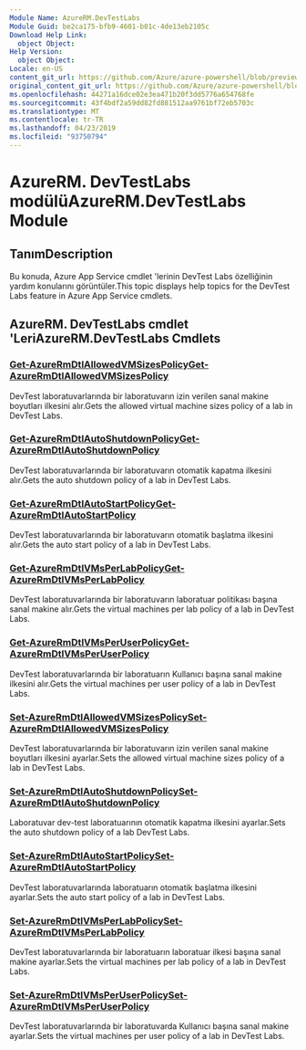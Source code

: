 ```yaml
---
Module Name: AzureRM.DevTestLabs
Module Guid: be2ca175-bfb9-4601-b01c-4de13eb2105c
Download Help Link:
  object Object: 
Help Version:
  object Object: 
Locale: en-US
content_git_url: https://github.com/Azure/azure-powershell/blob/preview/src/ResourceManager/DevTestLabs/Commands.DevTestLabs/help/AzureRM.DevTestLabs.md
original_content_git_url: https://github.com/Azure/azure-powershell/blob/preview/src/ResourceManager/DevTestLabs/Commands.DevTestLabs/help/AzureRM.DevTestLabs.md
ms.openlocfilehash: 44271a16dce02e3ea471b20f3dd5776a654768fe
ms.sourcegitcommit: 43f4bdf2a59dd82fd881512aa9761bf72eb5703c
ms.translationtype: MT
ms.contentlocale: tr-TR
ms.lasthandoff: 04/23/2019
ms.locfileid: "93750794"
---
```

# <span data-ttu-id="08a8d-101">AzureRM. DevTestLabs modülü</span><span class="sxs-lookup"><span data-stu-id="08a8d-101">AzureRM.DevTestLabs Module</span></span>
## <span data-ttu-id="08a8d-102">Tanım</span><span class="sxs-lookup"><span data-stu-id="08a8d-102">Description</span></span>
<span data-ttu-id="08a8d-103">Bu konuda, Azure App Service cmdlet 'lerinin DevTest Labs özelliğinin yardım konularını görüntüler.</span><span class="sxs-lookup"><span data-stu-id="08a8d-103">This topic displays help topics for the DevTest Labs feature in Azure App Service cmdlets.</span></span>

## <span data-ttu-id="08a8d-104">AzureRM. DevTestLabs cmdlet 'Leri</span><span class="sxs-lookup"><span data-stu-id="08a8d-104">AzureRM.DevTestLabs Cmdlets</span></span>
### [<span data-ttu-id="08a8d-105">Get-AzureRmDtlAllowedVMSizesPolicy</span><span class="sxs-lookup"><span data-stu-id="08a8d-105">Get-AzureRmDtlAllowedVMSizesPolicy</span></span>](Get-AzureRmDtlAllowedVMSizesPolicy.md)
<span data-ttu-id="08a8d-106">DevTest laboratuvarlarında bir laboratuvarın izin verilen sanal makine boyutları ilkesini alır.</span><span class="sxs-lookup"><span data-stu-id="08a8d-106">Gets the allowed virtual machine sizes policy of a lab in DevTest Labs.</span></span>

### [<span data-ttu-id="08a8d-107">Get-AzureRmDtlAutoShutdownPolicy</span><span class="sxs-lookup"><span data-stu-id="08a8d-107">Get-AzureRmDtlAutoShutdownPolicy</span></span>](Get-AzureRmDtlAutoShutdownPolicy.md)
<span data-ttu-id="08a8d-108">DevTest laboratuvarlarında bir laboratuvarın otomatik kapatma ilkesini alır.</span><span class="sxs-lookup"><span data-stu-id="08a8d-108">Gets the auto shutdown policy of a lab in DevTest Labs.</span></span>

### [<span data-ttu-id="08a8d-109">Get-AzureRmDtlAutoStartPolicy</span><span class="sxs-lookup"><span data-stu-id="08a8d-109">Get-AzureRmDtlAutoStartPolicy</span></span>](Get-AzureRmDtlAutoStartPolicy.md)
<span data-ttu-id="08a8d-110">DevTest laboratuvarlarında bir laboratuvarın otomatik başlatma ilkesini alır.</span><span class="sxs-lookup"><span data-stu-id="08a8d-110">Gets the auto start policy of a lab in DevTest Labs.</span></span>

### [<span data-ttu-id="08a8d-111">Get-AzureRmDtlVMsPerLabPolicy</span><span class="sxs-lookup"><span data-stu-id="08a8d-111">Get-AzureRmDtlVMsPerLabPolicy</span></span>](Get-AzureRmDtlVMsPerLabPolicy.md)
<span data-ttu-id="08a8d-112">DevTest laboratuvarlarında bir laboratuvarın laboratuar politikası başına sanal makine alır.</span><span class="sxs-lookup"><span data-stu-id="08a8d-112">Gets the virtual machines per lab policy of a lab in DevTest Labs.</span></span>

### [<span data-ttu-id="08a8d-113">Get-AzureRmDtlVMsPerUserPolicy</span><span class="sxs-lookup"><span data-stu-id="08a8d-113">Get-AzureRmDtlVMsPerUserPolicy</span></span>](Get-AzureRmDtlVMsPerUserPolicy.md)
<span data-ttu-id="08a8d-114">DevTest laboratuvarlarında bir laboratuarın Kullanıcı başına sanal makine ilkesini alır.</span><span class="sxs-lookup"><span data-stu-id="08a8d-114">Gets the virtual machines per user policy of a lab in DevTest Labs.</span></span>

### [<span data-ttu-id="08a8d-115">Set-AzureRmDtlAllowedVMSizesPolicy</span><span class="sxs-lookup"><span data-stu-id="08a8d-115">Set-AzureRmDtlAllowedVMSizesPolicy</span></span>](Set-AzureRmDtlAllowedVMSizesPolicy.md)
<span data-ttu-id="08a8d-116">DevTest laboratuvarlarında bir laboratuvarın izin verilen sanal makine boyutları ilkesini ayarlar.</span><span class="sxs-lookup"><span data-stu-id="08a8d-116">Sets the allowed virtual machine sizes policy of a lab in DevTest Labs.</span></span>

### [<span data-ttu-id="08a8d-117">Set-AzureRmDtlAutoShutdownPolicy</span><span class="sxs-lookup"><span data-stu-id="08a8d-117">Set-AzureRmDtlAutoShutdownPolicy</span></span>](Set-AzureRmDtlAutoShutdownPolicy.md)
<span data-ttu-id="08a8d-118">Laboratuvar dev-test laboratuarının otomatik kapatma ilkesini ayarlar.</span><span class="sxs-lookup"><span data-stu-id="08a8d-118">Sets the auto shutdown policy of a lab DevTest Labs.</span></span>

### [<span data-ttu-id="08a8d-119">Set-AzureRmDtlAutoStartPolicy</span><span class="sxs-lookup"><span data-stu-id="08a8d-119">Set-AzureRmDtlAutoStartPolicy</span></span>](Set-AzureRmDtlAutoStartPolicy.md)
<span data-ttu-id="08a8d-120">DevTest laboratuvarlarında laboratuarın otomatik başlatma ilkesini ayarlar.</span><span class="sxs-lookup"><span data-stu-id="08a8d-120">Sets the auto start policy of a lab in DevTest Labs.</span></span>

### [<span data-ttu-id="08a8d-121">Set-AzureRmDtlVMsPerLabPolicy</span><span class="sxs-lookup"><span data-stu-id="08a8d-121">Set-AzureRmDtlVMsPerLabPolicy</span></span>](Set-AzureRmDtlVMsPerLabPolicy.md)
<span data-ttu-id="08a8d-122">DevTest laboratuvarlarında bir laboratuarın laboratuar ilkesi başına sanal makine ayarlar.</span><span class="sxs-lookup"><span data-stu-id="08a8d-122">Sets the virtual machines per lab policy of a lab in DevTest Labs.</span></span>

### [<span data-ttu-id="08a8d-123">Set-AzureRmDtlVMsPerUserPolicy</span><span class="sxs-lookup"><span data-stu-id="08a8d-123">Set-AzureRmDtlVMsPerUserPolicy</span></span>](Set-AzureRmDtlVMsPerUserPolicy.md)
<span data-ttu-id="08a8d-124">DevTest laboratuvarlarında bir laboratuvarda Kullanıcı başına sanal makine ayarlar.</span><span class="sxs-lookup"><span data-stu-id="08a8d-124">Sets the virtual machines per user policy of a lab in DevTest Labs.</span></span>

